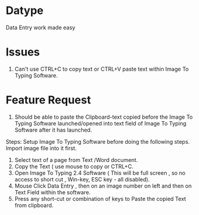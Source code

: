 # Datype
Data Entry work made easy

# Issues
1. Can't use CTRL+C to copy text or CTRL+V paste text within Image To Typing Software.

# Feature Request

1. Should be able to paste the Clipboard-text copied before the Image To Typing Software launched/opened into text field of Image To Typing Software after it has launched.

Steps:
Setup Image To Typing Software before doing the following steps. Import image file into it first.

1. Select text of a page from Text /Word document.
2. Copy the Text ( use mouse to copy or CTRL+C.
3. Open Image To Typing 2.4 Software ( This will be full screen , so no access to short cut , Win-key, ESC key - all disabled).
4. Mouse Click Data Entry , then on an image number on left and then on Text Field within the software.
5. Press any short-cut or combination of keys to Paste the copied Text from clipboard.


